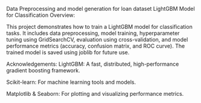 Data Preprocessing and model generation for loan dataset
LightGBM Model for Classification
Overview:

This project demonstrates how to train a LightGBM model for classification tasks. It includes data preprocessing, model training, hyperparameter tuning using GridSearchCV, evaluation using cross-validation, and model performance metrics (accuracy, confusion matrix, and ROC curve).
The trained model is saved using joblib for future use.

Acknowledgements:
LightGBM: A fast, distributed, high-performance gradient boosting framework.

Scikit-learn: For machine learning tools and models.

Matplotlib & Seaborn: For plotting and visualizing performance metrics.
